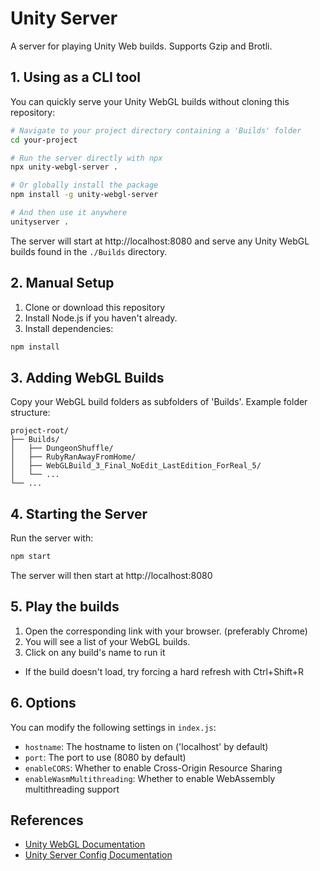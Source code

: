 # Unity Server

A server for playing Unity Web builds. Supports Gzip and Brotli.

## 1. Using as a CLI tool

You can quickly serve your Unity WebGL builds without cloning this repository:

```bash
# Navigate to your project directory containing a 'Builds' folder
cd your-project

# Run the server directly with npx
npx unity-webgl-server .

# Or globally install the package
npm install -g unity-webgl-server

# And then use it anywhere
unityserver .
```

The server will start at http://localhost:8080 and serve any Unity WebGL builds found in the `./Builds` directory.

## 2. Manual Setup

1. Clone or download this repository
2. Install Node.js if you haven't already.
3. Install dependencies:

```bash
npm install
```

## 3. Adding WebGL Builds

Copy your WebGL build folders as subfolders of 'Builds'. Example folder structure:

```
project-root/
├── Builds/
│   ├── DungeonShuffle/
│   ├── RubyRanAwayFromHome/
│   ├── WebGLBuild_3_Final_NoEdit_LastEdition_ForReal_5/
│   └── ...
└── ...
```

## 4. Starting the Server

Run the server with:

```bash
npm start
```

The server will then start at http://localhost:8080

## 5. Play the builds

1. Open the corresponding link with your browser. (preferably Chrome)
2. You will see a list of your WebGL builds.
3. Click on any build's name to run it

- If the build doesn't load, try forcing a hard refresh with Ctrl+Shift+R

## 6. Options

You can modify the following settings in `index.js`:

- `hostname`: The hostname to listen on ('localhost' by default)
- `port`: The port to use (8080 by default)
- `enableCORS`: Whether to enable Cross-Origin Resource Sharing
- `enableWasmMultithreading`: Whether to enable WebAssembly multithreading support

## References
- [Unity WebGL Documentation](https://docs.unity3d.com/Manual/webgl-building.html)
- [Unity Server Config Documentation](https://docs.unity3d.com/6000.0/Documentation/Manual/webgl-server-configuration-code-samples.html)
